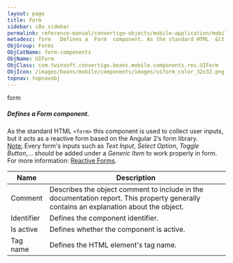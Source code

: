```yaml
---
layout: page
title: Form
sidebar: c8o_sidebar
permalink: reference-manual/convertigo-objects/mobile-application/mobile-components/form-components/form/
metadesc: form   Defines a  Form  component. As the standard HTML  &lt;form&gt;  this component is used to collect user inputs, but it acts as a reactive form b
ObjGroup: Forms
ObjCatName: form-components
ObjName: UIForm
ObjClass: com.twinsoft.convertigo.beans.mobile.components.res.UIForm
ObjIcon: /images/beans/mobile/components/images/uiform_color_32x32.png
topnav: topnavobj
---
```

form <br/>

##### Defines a <i>Form</i> component.<br/>
As the standard HTML <code>&lt;form&gt;</code> this component is used to collect user inputs, but it acts as a reactive form based on the Angular 2’s form library.<br/>
<span class="orangetwinsoft"><u>Note:</u></span> Every form's inputs such as <i>Text Input</i>, <i>Select Option</i>, <i>Toggle Button</i>,... should be added under a <i>Generic Item</i> to work properly in form.<br/>
For more information: <a href='https://angular.io/guide/reactive-forms' target='_blank'>Reactive Forms</a>.

Name | Description 
--- | ---
Comment | Describes the object comment to include in the documentation report.  This property generally contains an explanation about the object. 
Identifier | Defines the component identifier.  
Is active | Defines whether the component is active. 
Tag name | Defines the HTML element's tag name. 

